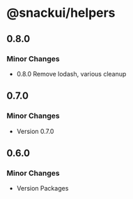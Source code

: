 # @snackui/helpers

## 0.8.0

### Minor Changes

- 0.8.0 Remove lodash, various cleanup

## 0.7.0

### Minor Changes

- Version 0.7.0

## 0.6.0

### Minor Changes

- Version Packages
